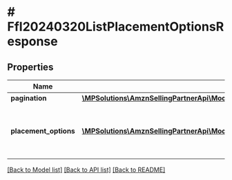 # # FfI20240320ListPlacementOptionsResponse

## Properties

Name | Type | Description | Notes
------------ | ------------- | ------------- | -------------
**pagination** | [**\MPSolutions\AmznSellingPartnerApi\Models\FulfillmentInbound20240320\FfI20240320Pagination**](FfI20240320Pagination.md) |  | [optional]
**placement_options** | [**\MPSolutions\AmznSellingPartnerApi\Models\FulfillmentInbound20240320\FfI20240320PlacementOption[]**](FfI20240320PlacementOption.md) | Placement options generated for the inbound plan. |

[[Back to Model list]](../../README.md#models) [[Back to API list]](../../README.md#endpoints) [[Back to README]](../../README.md)
